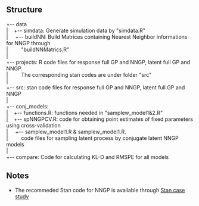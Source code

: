 
Structure
------------------
+-- data<br />
|   &nbsp;&nbsp;        +-- simdata: Generate simulation data by "simdata.R"<br />
|   &nbsp; &nbsp;       +-- buildNN: Build Matrices containing Nearest Neighbor informations for NNGP through<br />
|    &nbsp; &nbsp;  &nbsp;   &nbsp;         "buildNNMatrics.R"<br />
|<br />
+-- projects: R code files for response full GP and NNGP, latent full GP and NNGP.<br />
|    &nbsp; &nbsp; &nbsp;  &nbsp;      The corresponding stan codes are under folder "src"<br />
|<br />
+-- src: stan code files for response full GP and NNGP, latent full GP and NNGP<br />
|<br />
+-- conj_models:<br />
|       &nbsp;&nbsp;      +-- functions.R: functions needed in "samplew_model1&2.R"<br />
|       &nbsp;&nbsp;      +-- spNNGPCV.R: code for obtaining point estimates of fixed parameters using cross-validation<br />
|       &nbsp; &nbsp;     +-- samplew_model1.R & samplew_model1.R. <br />
|       &nbsp;    &nbsp;  &nbsp; &nbsp;    code files for sampling latent process by conjugate latent NNGP models<br />
|<br />
+-- compare:  Code for calculating KL-D and RMSPE for all models<br />


Notes
---------
* The recommeded Stan code for NNGP is available through [Stan case study](http://mc-stan.org/users/documentation/case-studies/nngp.html)





